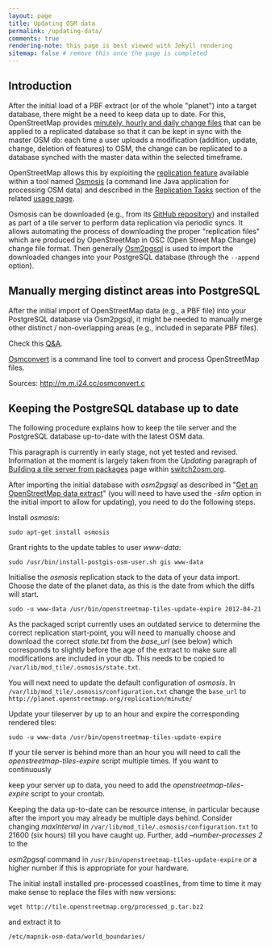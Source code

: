 ```yaml
---
layout: page
title: Updating OSM data
permalink: /updating-data/
comments: true
rendering-note: this page is best viewed with Jekyll rendering
sitemap: false # remove this once the page is completed
---
```


## Introduction

After the initial load of a PBF extract (or of the whole "planet") into a target database, there might be a need to keep data up to date. For this, OpenStreetMap provides [minutely, hourly and daily change files](http://wiki.openstreetmap.org/wiki/Planet.osm/diffs) that can be applied to a replicated database so that it can be kept in sync with the master OSM db: each time a user uploads a modification (addition, update, change, deletion of features) to OSM, the change can be replicated to a database synched with the master data within the selected timeframe.

OpenStreetMap allows this by exploiting the [replication feature](http://wiki.openstreetmap.org/wiki/Osmosis/Replication) available within a tool named [Osmosis](http://wiki.openstreetmap.org/wiki/Osmosis) (a command line Java application for processing OSM data) and described in the [Replication Tasks](http://wiki.openstreetmap.org/wiki/Osmosis/Detailed_Usage_0.45#Replication_Tasks) section of the related [usage page](http://wiki.openstreetmap.org/wiki/Osmosis/Detailed_Usage).

Osmosis can be downloaded (e.g., from its [GitHub repository](https://github.com/openstreetmap/osmosis)) and installed as part of a tile server to perform data replication via periodic syncs. It allows automating the process of downloading the proper "replication files" which are produced by OpenStreetMap in OSC (Open Street Map Change) change file format. Then generally [Osm2pgsql](http://wiki.openstreetmap.org/wiki/Osm2pgsql) is used to import the downloaded changes into your PostgreSQL database (through the `--append` option).

## Manually merging distinct areas into PostgreSQL

After the initial import of OpenStreetMap data (e.g., a PBF file) into your PostgreSQL database via Osm2pgsql, it might be needed to manually merge other distinct / non-overlapping areas (e.g., included in separate PBF files).

Check this [Q&A](https://gis.stackexchange.com/questions/186754/how-to-quickly-load-two-distinct-areas-into-postgis-without-using-append-flag).

[Osmconvert](http://wiki.openstreetmap.org/wiki/Osmconvert) is a command line tool to convert and process OpenStreetMap files.

Sources: http://m.m.i24.cc/osmconvert.c

## Keeping the PostgreSQL database up to date

The following procedure explains how to keep the tile server and the PostgreSQL database up-to-date with the latest OSM data.

This paragraph is currently in early stage, not yet tested and revised. Information at the moment is largely taken from the *Updating* paragraph of [Building a tile server from packages](https://switch2osm.org/serving-tiles/building-a-tile-server-from-packages) page within [switch2osm.org](https://switch2osm.org).

After importing the initial database with *osm2pgsql* as described in "[Get an OpenStreetMap data extract](../tile-server-ubuntu#get-an-openstreetmap-data-extract)" (you will need to have used the *-slim* option in the initial import to allow for updating), you need to do the following steps.

Install *osmosis*:

    sudo apt-get install osmosis

Grant rights to the update tables to user *www-data*:

    sudo /usr/bin/install-postgis-osm-user.sh gis www-data

Initialise the *osmosis* replication stack to the data of your data import. Choose the date of the planet data, as this is the date from which the diffs will start.

    sudo -u www-data /usr/bin/openstreetmap-tiles-update-expire 2012-04-21

As the packaged script currently uses an outdated service to determine the correct replication start-point, you will need to manually choose and download the correct *state.txt* from the *base_url* (see below) which corresponds to slightly before the age of the extract to make sure all modifications are included in your db. This needs to be copied to `/var/lib/mod_tile/.osmosis/state.txt`.

You will next need to update the default configuration of *osmosis*. In `/var/lib/mod_tile/.osmosis/configuration.txt` change the `base_url` to `http://planet.openstreetmap.org/replication/minute/`

Update your tileserver by up to an hour and expire the corresponding rendered tiles:

    sudo -u www-data /usr/bin/openstreetmap-tiles-update-expire

If your tile server is behind more than an hour you will need to call the *openstreetmap-tiles-expire* script multiple times. If you want to continuously 

keep your server up to data, you need to add the *openstreetmap-tiles-expire* script to your crontab.

Keeping the data up-to-date can be resource intense, in particular because after the import you may already be multiple days behind. Consider changing *maxInterval* in `/var/lib/mod_tile/.osmosis/configuration.txt` to 21600 (six hours) till you have caught up. Further, add *–number-processes 2* to the 

*osm2pgsql* command in `/usr/bin/openstreetmap-tiles-update-expire` or a higher number if this is appropriate for your hardware.

The initial install installed pre-processed coastlines, from time to time it may make sense to replace the files with new versions:

    wget http://tile.openstreetmap.org/processed_p.tar.bz2

and extract it to

    /etc/mapnik-osm-data/world_boundaries/
